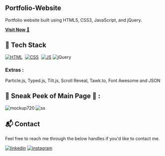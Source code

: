 ## Portfolio-Website
Portfolio website built using HTML5, CSS3, JavaScript, and jQuery.

<a href="https://portfolio-harrishussain24s-projects.vercel.app/" target="_blank">**Visit Now** 🚀</a>

## 📌 Tech Stack
[![HTML](https://img.shields.io/badge/html5%20-%23E34F26.svg?&style=for-the-badge&logo=html5&logoColor=white)](https://github.com/search?q=repo%3Aharrishussain24%2FPortfolio++language%3AHTML&type=code)&nbsp;
[![CSS](https://img.shields.io/badge/css3%20-%231572B6.svg?&style=for-the-badge&logo=css3&logoColor=white)](https://github.com/harrishussain24/Portfolio/search?l=css)&nbsp;
[![JS](https://img.shields.io/badge/javascript%20-%23323330.svg?&style=for-the-badge&logo=javascript&logoColor=%23F7DF1E)](https://github.com/harrishussain24/Portfolio/search?l=javascript)
<img alt="jQuery" src="https://img.shields.io/badge/jquery-%230769AD.svg?style=for-the-badge&logo=jquery&logoColor=white"/>

### Extras : 
Particle.js, Typed.js, Tilt.js, Scroll Reveal, Tawk.to, Font Awesome and JSON

## 📌 Sneak Peek of Main Page 🙈 :
![mockup720](https://github.com/user-attachments/assets/0558cb71-f04f-4df5-b4fa-ee541098040f)
![ss](https://github.com/user-attachments/assets/0328db93-d38e-4d48-ad01-7afa2ed3cec8)


<h2>📬 Contact</h2>

Feel free to reach me through the below handles if you'd like to contact me.

[![linkedin](https://img.shields.io/badge/LinkedIn-0077B5?style=for-the-badge&logo=linkedin&logoColor=white)](https://www.linkedin.com/in/harrishussain24)
[![instagram](https://img.shields.io/badge/Instagram-E4405F?style=for-the-badge&logo=instagram&logoColor=white)](https://www.instagram.com/harris._.01)
